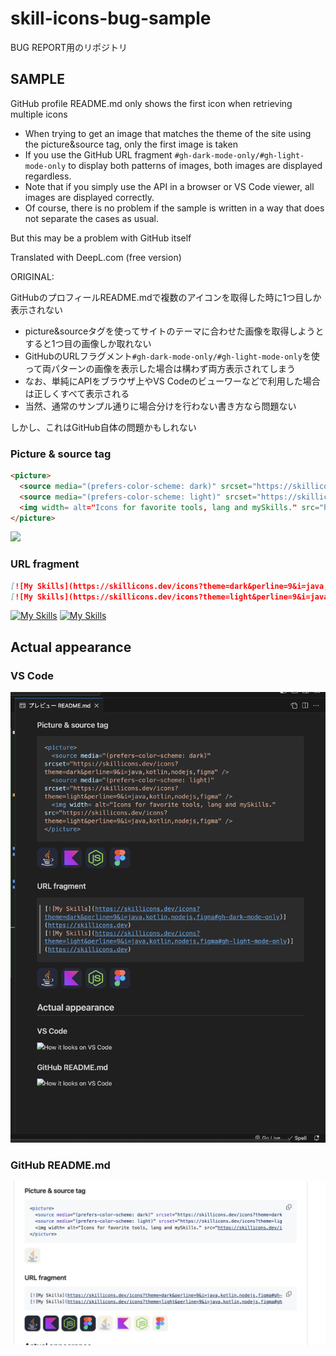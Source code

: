 # skill-icons-bug-sample

BUG REPORT用のリポジトリ

## SAMPLE

GitHub profile README.md only shows the first icon when retrieving multiple icons

- When trying to get an image that matches the theme of the site using the picture&source tag, only the first image is taken
- If you use the GitHub URL fragment `#gh-dark-mode-only/#gh-light-mode-only` to display both patterns of images, both images are displayed regardless.
- Note that if you simply use the API in a browser or VS Code viewer, all images are displayed correctly.
- Of course, there is no problem if the sample is written in a way that does not separate the cases as usual.

But this may be a problem with GitHub itself

Translated with DeepL.com (free version)

ORIGINAL: 

GitHubのプロフィールREADME.mdで複数のアイコンを取得した時に1つ目しか表示されない

- picture&sourceタグを使ってサイトのテーマに合わせた画像を取得しようとすると1つ目の画像しか取れない
- GitHubのURLフラグメント`#gh-dark-mode-only/#gh-light-mode-only`を使って両パターンの画像を表示した場合は構わず両方表示されてしまう
- なお、単純にAPIをブラウザ上やVS Codeのビューワーなどで利用した場合は正しくすべて表示される
- 当然、通常のサンプル通りに場合分けを行わない書き方なら問題ない

しかし、これはGitHub自体の問題かもしれない

### Picture & source tag

```md
<picture>
  <source media="(prefers-color-scheme: dark)" srcset="https://skillicons.dev/icons?theme=dark&perline=9&i=java,kotlin,nodejs,figma" />
  <source media="(prefers-color-scheme: light)" srcset="https://skillicons.dev/icons?theme=light&perline=9&i=java,kotlin,nodejs,figma" />
  <img width= alt="Icons for favorite tools, lang and mySkills." src="https://skillicons.dev/icons?theme=light&perline=9&i=java,kotlin,nodejs,figma" />
</picture>
```

<picture>
  <source media="(prefers-color-scheme: dark)" srcset="https://skillicons.dev/icons?theme=dark&perline=9&i=java,kotlin,nodejs,figma" />
  <source media="(prefers-color-scheme: light)" srcset="https://skillicons.dev/icons?theme=light&perline=9&i=java,kotlin,nodejs,figma" />
  <img width= alt="Icons for favorite tools, lang and mySkills." src="https://skillicons.dev/icons?theme=light&perline=9&i=java,kotlin,nodejs,figma" />
</picture>

### URL fragment

```md
[![My Skills](https://skillicons.dev/icons?theme=dark&perline=9&i=java,kotlin,nodejs,figma#gh-dark-mode-only)](https://skillicons.dev)
[![My Skills](https://skillicons.dev/icons?theme=light&perline=9&i=java,kotlin,nodejs,figma#gh-light-mode-only)](https://skillicons.dev)
```

[![My Skills](https://skillicons.dev/icons?theme=dark&perline=9&i=java,kotlin,nodejs,figma#gh-dark-mode-only)](https://skillicons.dev)
[![My Skills](https://skillicons.dev/icons?theme=light&perline=9&i=java,kotlin,nodejs,figma#gh-light-mode-only)](https://skillicons.dev)

## Actual appearance

### VS Code

![How it looks on VS Code](./img/vscode.png)

### GitHub README.md

![How it looks on VS Code](./img/github.png)
